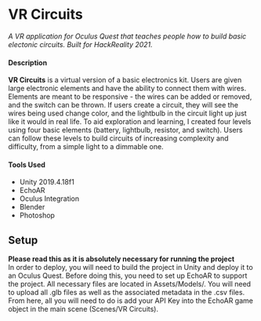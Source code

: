 # VR Circuits
*A VR application for Oculus Quest that teaches people how to build basic electonic circuits. Built for HackReality 2021.*

#### Description
**VR Circuits** is a virtual version of a basic electronics kit. Users are given large electronic elements and have the ability to connect them with wires. Elements are meant to be responsive - the wires can be added or removed, and the switch can be thrown. If users create a circuit, they will see the wires being used change color, and the lightbulb in the circuit light up just like it would in real life. To aid exploration and learning, I created four levels using four basic elements (battery, lightbulb, resistor, and switch). Users can follow these levels to build circuits of increasing complexity and difficulty, from a simple light to a dimmable one.

#### Tools Used
- Unity 2019.4.18f1
- EchoAR
- Oculus Integration
- Blender
- Photoshop

## Setup
**Please read this as it is absolutely necessary for running the project**  
In order to deploy, you will need to build the project in Unity and deploy it to an Oculus Quest. Before doing this, you need to set up EchoAR to support the project. All necessary files are located in Assets/Models/. You will need to upload all .glb files as well as the associated metadata in the .csv files. From here, all you will need to do is add your API Key into the EchoAR game object in the main scene (Scenes/VR Circuits).
